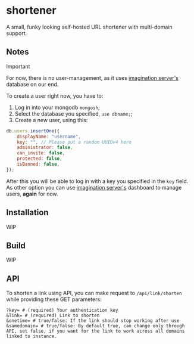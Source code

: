 # shortener

A small, funky looking self-hosted URL shortener with multi-domain support.

## Notes

> [!IMPORTANT]  
> For now, there is no user-management, as it uses [imagination server's](https://github.com/LMNYX/imagination-server) database on our end.

To create a user right now, you have to:

1. Log in into your mongodb `mongosh`;
2. Select the database you specified, `use dbname;`;
3. Create a new user, using this:

```js
db.users.insertOne({
	displayName: "username",
	key: "", // Please put a random UUIDv4 here
	administrator: false,
	can_invite: false,
	protected: false,
	isBanned: false,
});
```

After this you will be able to log in with a key you specified in the `key` field. As other option you can use [imagination server's](https://github.com/LMNYX/imagination-server) dashboard to manage users, **again** for now.

## Installation

WIP

## Build

WIP

## API

To shorten a link using API, you can make request to `/api/link/shorten` while providing these GET parameters:

```
?key= # (required) Your authentication key
&link= # (required) Link to shorten
&onetime= # true/false: If the link should stop working after use
&samedomain= # true/false: By default true, can change only through API, set false, if you want for the link to work across all domains linked to instance.
```
